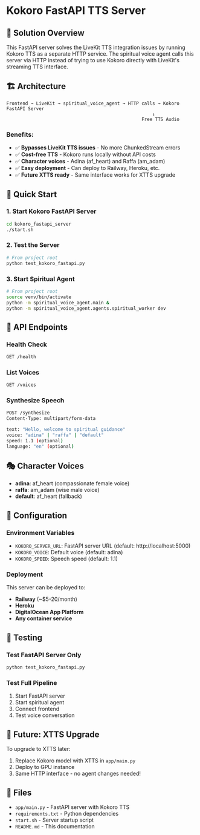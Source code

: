 # Kokoro FastAPI TTS Server

## 🎯 Solution Overview

This FastAPI server solves the LiveKit TTS integration issues by running Kokoro TTS as a separate HTTP service. The spiritual voice agent calls this server via HTTP instead of trying to use Kokoro directly with LiveKit's streaming TTS interface.

## 🏗️ Architecture

```
Frontend → LiveKit → spiritual_voice_agent → HTTP calls → Kokoro FastAPI Server
                                                      ↓
                                                  Free TTS Audio
```

### Benefits:
- ✅ **Bypasses LiveKit TTS issues** - No more ChunkedStream errors
- ✅ **Cost-free TTS** - Kokoro runs locally without API costs  
- ✅ **Character voices** - Adina (af_heart) and Raffa (am_adam)
- ✅ **Easy deployment** - Can deploy to Railway, Heroku, etc.
- ✅ **Future XTTS ready** - Same interface works for XTTS upgrade

## 🚀 Quick Start

### 1. Start Kokoro FastAPI Server
```bash
cd kokoro_fastapi_server
./start.sh
```

### 2. Test the Server
```bash
# From project root
python test_kokoro_fastapi.py
```

### 3. Start Spiritual Agent
```bash
# From project root  
source venv/bin/activate
python -m spiritual_voice_agent.main &
python -m spiritual_voice_agent.agents.spiritual_worker dev
```

## 📡 API Endpoints

### Health Check
```bash
GET /health
```

### List Voices  
```bash
GET /voices
```

### Synthesize Speech
```bash
POST /synthesize
Content-Type: multipart/form-data

text: "Hello, welcome to spiritual guidance"
voice: "adina" | "raffa" | "default"
speed: 1.1 (optional)
language: "en" (optional)
```

## 🎭 Character Voices

- **adina**: af_heart (compassionate female voice)
- **raffa**: am_adam (wise male voice)  
- **default**: af_heart (fallback)

## 🔧 Configuration

### Environment Variables
- `KOKORO_SERVER_URL`: FastAPI server URL (default: http://localhost:5000)
- `KOKORO_VOICE`: Default voice (default: adina)
- `KOKORO_SPEED`: Speech speed (default: 1.1)

### Deployment
This server can be deployed to:
- **Railway** (~$5-20/month)
- **Heroku** 
- **DigitalOcean App Platform**
- **Any container service**

## 🧪 Testing

### Test FastAPI Server Only
```bash
python test_kokoro_fastapi.py
```

### Test Full Pipeline
1. Start FastAPI server
2. Start spiritual agent
3. Connect frontend
4. Test voice conversation

## 🚀 Future: XTTS Upgrade

To upgrade to XTTS later:
1. Replace Kokoro model with XTTS in `app/main.py`
2. Deploy to GPU instance  
3. Same HTTP interface - no agent changes needed!

## 📝 Files

- `app/main.py` - FastAPI server with Kokoro TTS
- `requirements.txt` - Python dependencies  
- `start.sh` - Server startup script
- `README.md` - This documentation 